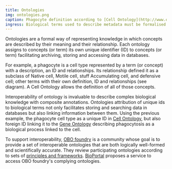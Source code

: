 ```yaml
---
title: Ontologies
img: ontologies.png
caption: Phagocyte definition according to [Cell Ontology](http://www.ontobee.org/ontology/CL?iri=http://purl.obolibrary.org/obo/CL_0000234). 
ingress: Biological terms used to describe metadata must be formalised
---
```

Ontologies are a formal way of representing knowledge in which concepts are described by their meaning and their relationship. Each ontology assigns to concepts (or term) its own unique identifier (ID) to concepts (or term) facilitating archiving, storing and accessing data in databases. 

For example, a phagocyte is a cell type represented by a term (or concept) with a description, an ID and relationships. Its relationship defined it as a subclass of Native cell, Motile cell, stuff Accumulating cell, and defensive cell; other terms with their own definition, ID and relationships (see diagram). A Cell Ontology allows the definition of all of those concepts.

Interoperability of ontology is invaluable to describe complex biological knowledge with composite annotations. Ontologies attribution of unique ids to biological terms not only facilitates storing and searching data in databases but also linking information between them. Using the previous example, the phagocyte cell type as a unique ID in [Cell Ontology](https://obofoundry.org/ontology/cl.html), but also foreign ID linking it to the [Gene Ontology](http://geneontology.org) describing phagocytosis as a biological process linked to the cell. 

To support interoperability, [OBO foundry](https://obofoundry.org) is a community whose goal is to provide a set of interoperable ontologies that are both logically well-formed and scientifically accurate. They review participating ontologies according to sets of [principles and frameworks](https://obofoundry.org/principles/fp-000-summary.html). [BioPortal](https://bioportal.bioontology.org) proposes a service to access OBO foundry's complying ontologies.